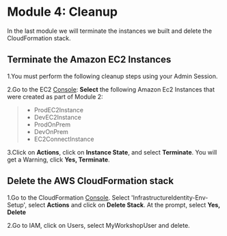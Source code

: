 # Module 4: Cleanup

In the last module we will terminate the instances we built and delete the CloudFormation stack.

## Terminate the Amazon EC2 Instances

1.You must perform the following cleanup steps using your Admin Session.

2.Go to the EC2 <a href="https://console.aws.amazon.com/ec2/v2/home?region=us-east-1#Instances:sort=statusChecks" target="_blank">Console</a>: **Select** the following Amazon Ec2 Instances that were created as part of Module 2:
>
> * ProdEC2Instance
> * DevEC2Instance
> * ProdOnPrem
> * DevOnPrem
> * EC2ConnectInstance

3.Click on **Actions**, click on **Instance State**, and select **Terminate**. You will get a Warning, click **Yes, Terminate**.


## Delete the AWS CloudFormation stack

1.Go to the CloudFormation
<a href="https://console.aws.amazon.com/cloudformation/home?region=us-east-1#/stacks" target="_blank">Console</a>. Select 'InfrastructureIdentity-Env-Setup', select **Actions** and click on **Delete Stack**. At the prompt, select **Yes, Delete**

2.Go to IAM, click on Users, select MyWorkshopUser and delete.
